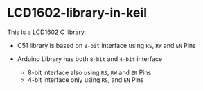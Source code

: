 # LCD1602-library-in-keil

This is a LCD1602 C library.

- C51 library is based on `8-bit` interface using `RS`, `RW` and `EN` Pins

- Arduino Library has both `8-bit` and `4-bit` interface
  - 8-bit interface also using `RS`, `RW` and `EN` Pins
  - 4-bit interface only using `RS`, and `EN` Pins